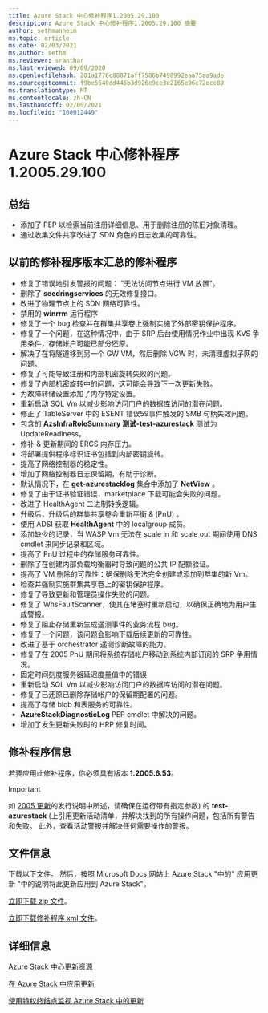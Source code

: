 ```yaml
---
title: Azure Stack 中心修补程序1.2005.29.100
description: Azure Stack 中心修补程序1.2005.29.100 摘要
author: sethmanheim
ms.topic: article
ms.date: 02/03/2021
ms.author: sethm
ms.reviewer: sranthar
ms.lastreviewed: 09/09/2020
ms.openlocfilehash: 201a1776c88871aff7586b7490992eaa75aa9ade
ms.sourcegitcommit: f9be5640dd445b3d926c9ce3e2165e96c72ece89
ms.translationtype: MT
ms.contentlocale: zh-CN
ms.lasthandoff: 02/09/2021
ms.locfileid: "100012449"
---
```

# <a name="azure-stack-hub-hotfix-1200529100"></a>Azure Stack 中心修补程序1.2005.29.100

## <a name="summary"></a>总结

- 添加了 PEP 以检索当前注册详细信息、用于删除注册的陈旧对象清理。
- 通过收集文件共享改进了 SDN 角色的日志收集的可靠性。

## <a name="fixes-rolled-up-from-previous-hotfix-releases"></a>以前的修补程序版本汇总的修补程序

- 修复了错误地引发警报的问题： "无法访问节点进行 VM 放置"。
- 删除了 **seedringservices** 的无效修复接口。
- 改进了物理节点上的 SDN 网络可靠性。
- 禁用的 **winrrm** 运行程序
- 修复了一个 bug 检查并在群集共享卷上强制实施了外部密钥保护程序。
- 修复了一个问题，在这种情况中，由于 SRP 后台使用情况作业中出现 KVS 争用条件，存储帐户可能已部分还原。
- 解决了在将隧道移到另一个 GW VM，然后删除 VGW 时，未清理虚拟子网的问题。
- 修复了可能导致注册和内部机密旋转失败的问题。
- 修复了内部机密旋转中的问题，这可能会导致下一次更新失败。
- 为故障转储设置添加了内存特定设置。
- 重新启动 SQL Vm 以减少影响访问门户的数据库访问的潜在问题。
- 修正了 TableServer 中的 ESENT 错误59事件触发的 SMB 句柄失效问题。
- 包含的 **AzsInfraRoleSummary 测试-test-azurestack** 测试为 UpdateReadiness。
- 修补 & 更新期间的 ERCS 内存压力。
- 将部署提供程序标识证书包括到内部密钥旋转。
- 提高了网络控制器的稳定性。
- 增加了网络控制器日志保留期，有助于诊断。
- 默认情况下，在 **get-azurestacklog** 集合中添加了 **NetView** 。
- 修复了由于证书验证错误，marketplace 下载可能会失败的问题。
- 改进了 HealthAgent 二进制转换逻辑。
- 升级后，升级后的群集共享卷会重新平衡 & (PnU) 。
- 使用 ADSI 获取 **HealthAgent** 中的 localgroup 成员。
- 添加缺少的记录，当 WASP Vm 无法在 scale in 和 scale out 期间使用 DNS cmdlet 来同步记录和区域。
- 提高了 PnU 过程中的存储服务可靠性。
- 删除了在创建内部负载均衡器时导致问题的公共 IP 配额验证。
- 提高了 VM 删除的可靠性：确保删除无法完全创建或添加到群集的新 Vm。
- 检查并强制实施群集共享卷上的密钥保护程序。
- 修复了导致更新和管理员操作失败的问题。
- 修复了 WhsFaultScanner，使其在堵塞时重新启动，以确保正确地为用户生成警报。
- 修复了阻止存储重新生成遥测事件的业务流程 bug。
- 修复了一个问题，该问题会影响下载后续更新的可靠性。
- 改进了基于 orchestrator 遥测诊断故障的能力。
- 修复了在 2005 PnU 期间将系统存储帐户移动到系统内部订阅的 SRP 争用情况。
- 固定时间刻度服务器延迟度量值中的错误
- 重新启动 SQL Vm 以减少影响访问门户的数据库访问的潜在问题。
- 修复了已还原已删除存储帐户的保留期配置的问题。
- 提高了存储 blob 和表服务的可靠性。
- **AzureStackDiagnosticLog** PEP cmdlet 中解决的问题。
- 增加了发生更新失败时的 HRP 修复时间。

## <a name="hotfix-information"></a>修补程序信息

若要应用此修补程序，你必须具有版本 **1.2005.6.53**。

> [!IMPORTANT]
> 如 [2005 更新](release-notes.md?view=azs-2005&preserve-view=true)的发行说明中所述，请确保在运行带有指定参数) 的 **test-azurestack** (上引用更新活动清单，并解决找到的所有操作问题，包括所有警告和失败。 此外，查看活动警报并解决任何需要操作的警报。

## <a name="file-information"></a>文件信息

下载以下文件。 然后，按照 Microsoft Docs 网站上 Azure Stack "中的" 应用更新 "中的说明将此更新应用到 Azure Stack"。

[立即下载 zip 文件](https://azurestackhub.azureedge.net/PR/download/MAS_HotFix_1.2005.29.100/HotFix/AzS_Update_1.2005.29.100.zip)。

[立即下载修补程序 xml 文件](https://azurestackhub.azureedge.net/PR/download/MAS_HotFix_1.2005.29.100/InlinePatch/metadata.xml)。

## <a name="more-information"></a>详细信息

[Azure Stack 中心更新资源](azure-stack-updates.md)

[在 Azure Stack 中应用更新](azure-stack-apply-updates.md)

[使用特权终结点监视 Azure Stack 中的更新](azure-stack-monitor-update.md)